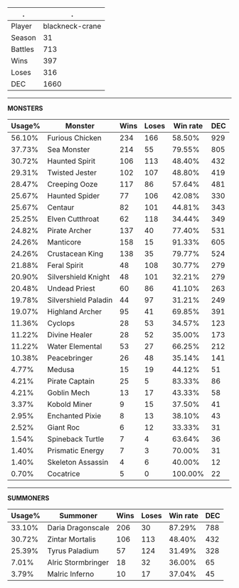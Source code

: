 .|.
|-|-
Player|blackneck-crane
Season|31
Battles|713
Wins|397
Loses|316
DEC|1660

---
**MONSTERS**

Usage%|Monster|Wins|Loses|Win rate|DEC|
-|-|-|-|-|-|
56.10%|Furious Chicken|234|166|58.50%|929|
37.73%|Sea Monster|214|55|79.55%|805|
30.72%|Haunted Spirit|106|113|48.40%|432|
29.31%|Twisted Jester|102|107|48.80%|419|
28.47%|Creeping Ooze|117|86|57.64%|481|
25.67%|Haunted Spider|77|106|42.08%|330|
25.67%|Centaur|82|101|44.81%|343|
25.25%|Elven Cutthroat|62|118|34.44%|349|
24.82%|Pirate Archer|137|40|77.40%|531|
24.26%|Manticore|158|15|91.33%|605|
24.26%|Crustacean King|138|35|79.77%|524|
21.88%|Feral Spirit|48|108|30.77%|279|
20.90%|Silvershield Knight|48|101|32.21%|279|
20.48%|Undead Priest|60|86|41.10%|263|
19.78%|Silvershield Paladin|44|97|31.21%|249|
19.07%|Highland Archer|95|41|69.85%|391|
11.36%|Cyclops|28|53|34.57%|123|
11.22%|Divine Healer|28|52|35.00%|173|
11.22%|Water Elemental|53|27|66.25%|212|
10.38%|Peacebringer|26|48|35.14%|141|
4.77%|Medusa|15|19|44.12%|51|
4.21%|Pirate Captain|25|5|83.33%|86|
4.21%|Goblin Mech|13|17|43.33%|58|
3.37%|Kobold Miner|9|15|37.50%|41|
2.95%|Enchanted Pixie|8|13|38.10%|43|
2.52%|Giant Roc|6|12|33.33%|31|
1.54%|Spineback Turtle|7|4|63.64%|36|
1.40%|Prismatic Energy|7|3|70.00%|31|
1.40%|Skeleton Assassin|4|6|40.00%|12|
0.70%|Cocatrice|5|0|100.00%|22|

---
**SUMMONERS**

Usage%|Summoner|Wins|Loses|Win rate|DEC|
-|-|-|-|-|-|
33.10%|Daria Dragonscale|206|30|87.29%|788|
30.72%|Zintar Mortalis|106|113|48.40%|432|
25.39%|Tyrus Paladium|57|124|31.49%|328|
7.01%|Alric Stormbringer|18|32|36.00%|65|
3.79%|Malric Inferno|10|17|37.04%|45|

